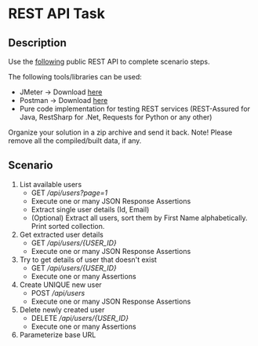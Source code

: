 # REST API Task

## Description

Use the [following](https://reqres.in/) public REST API to complete scenario steps.

The following tools/libraries can be used:
* JMeter -> Download [here](https://jmeter.apache.org/download_jmeter.cgi)
* Postman -> Download [here](https://www.postman.com/downloads/)
* Pure code implementation for testing REST services (REST-Assured for Java, RestSharp for .Net, Requests for Python or any other)

Organize your solution in a zip archive and send it back. 
Note! Please remove all the compiled/built data, if any. 

## Scenario
1. List available users
	- GET */api/users?page=1*
	- Execute one or many JSON Response Assertions
	- Extract single user details (Id, Email)
	- (Optional) Extract all users, sort them by First Name alphabetically. Print sorted collection.
2. Get extracted user details
	- GET */api/users/{USER_ID}*
	- Execute one or many JSON Response Assertions
3. Try to get details of user that doesn't exist
	- GET */api/users/{USER_ID}*
	- Execute one or many Assertions
4. Create UNIQUE new user
	- POST */api/users*
	- Execute one or many JSON Response Assertions
5. Delete newly created user
	- DELETE */api/users/{USER_ID}*
	- Execute one or many Assertions
6. Parameterize base URL
